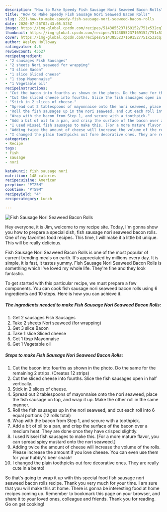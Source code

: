 ```yaml
---
description: "How to Make Speedy Fish Sausage Nori Seaweed Bacon Rolls"
title: "How to Make Speedy Fish Sausage Nori Seaweed Bacon Rolls"
slug: 2221-how-to-make-speedy-fish-sausage-nori-seaweed-bacon-rolls
date: 2020-07-26T02:43:05.525Z
image: https://img-global.cpcdn.com/recipes/5143855237169152/751x532cq70/fish-sausage-nori-seaweed-bacon-rolls-recipe-main-photo.jpg
thumbnail: https://img-global.cpcdn.com/recipes/5143855237169152/751x532cq70/fish-sausage-nori-seaweed-bacon-rolls-recipe-main-photo.jpg
cover: https://img-global.cpcdn.com/recipes/5143855237169152/751x532cq70/fish-sausage-nori-seaweed-bacon-rolls-recipe-main-photo.jpg
author: Wesley Holloway
ratingvalue: 4.6
reviewcount: 43527
recipeingredient:
- "2 sausages Fish Sausages"
- "2 sheets Nori seaweed for wrapping"
- "3 slice Bacon"
- "1 slice Sliced cheese"
- "1 tbsp Mayonnaise"
- "1 Vegetable oil"
recipeinstructions:
- "Cut the bacon into fourths as shown in the photo. Do the same for the remaining 2 strips. (Creates 12 strips)"
- "Cut the sliced cheese into fourths. Slice the fish sausages open in half vertically."
- "Stick in 2 slices of cheese."
- "Spread out 2 tablespoons of mayonnaise onto the nori seaweed, place the fish sausage on top, and wrap it up. Make the other roll in the same manner."
- "Roll the fish sausages up in the nori seaweed, and cut each roll into 6 equal portions (12 rolls total)"
- "Wrap with the bacon from Step 1, and secure with a toothpick."
- "Add a bit of oil to a pan, and crisp the surface of the bacon over a medium heat. They are done once they have crisped slightly."
- "I used Nissei fish sausages to make this. [For a more mature flavor, you can spread spicy mustard onto the nori seaweed.]"
- "Adding twice the amount of cheese will increase the volume of the rolls. Please increase the amount if you love cheese. You can even use them for your hubby&#39;s beer snack!"
- "I changed the plain toothpicks out fore decorative ones. They are really cute in a bento!"
categories:
- Recipe
tags:
- fish
- sausage
- nori

katakunci: fish sausage nori 
nutrition: 148 calories
recipecuisine: American
preptime: "PT25M"
cooktime: "PT59M"
recipeyield: "4"
recipecategory: Lunch

---
```



![Fish Sausage Nori Seaweed Bacon Rolls](https://img-global.cpcdn.com/recipes/5143855237169152/751x532cq70/fish-sausage-nori-seaweed-bacon-rolls-recipe-main-photo.jpg)

Hey everyone, it is Jim, welcome to my recipe site. Today, I'm gonna show you how to prepare a special dish, fish sausage nori seaweed bacon rolls. One of my favorites food recipes. This time, I will make it a little bit unique. This will be really delicious.

Fish Sausage Nori Seaweed Bacon Rolls is one of the most popular of current trending meals on earth. It's appreciated by millions every day. It is simple, it is fast, it tastes yummy. Fish Sausage Nori Seaweed Bacon Rolls is something which I've loved my whole life. They're fine and they look fantastic.




To get started with this particular recipe, we must prepare a few components. You can cook fish sausage nori seaweed bacon rolls using 6 ingredients and 10 steps. Here is how you can achieve it.

<!--inarticleads1-->

##### The ingredients needed to make Fish Sausage Nori Seaweed Bacon Rolls:

1. Get 2 sausages Fish Sausages
1. Take 2 sheets Nori seaweed (for wrapping)
1. Get 3 slice Bacon
1. Take 1 slice Sliced cheese
1. Get 1 tbsp Mayonnaise
1. Get 1 Vegetable oil




<!--inarticleads2-->

##### Steps to make Fish Sausage Nori Seaweed Bacon Rolls:

1. Cut the bacon into fourths as shown in the photo. Do the same for the remaining 2 strips. (Creates 12 strips)
1. Cut the sliced cheese into fourths. Slice the fish sausages open in half vertically.
1. Stick in 2 slices of cheese.
1. Spread out 2 tablespoons of mayonnaise onto the nori seaweed, place the fish sausage on top, and wrap it up. Make the other roll in the same manner.
1. Roll the fish sausages up in the nori seaweed, and cut each roll into 6 equal portions (12 rolls total)
1. Wrap with the bacon from Step 1, and secure with a toothpick.
1. Add a bit of oil to a pan, and crisp the surface of the bacon over a medium heat. They are done once they have crisped slightly.
1. I used Nissei fish sausages to make this. [For a more mature flavor, you can spread spicy mustard onto the nori seaweed.]
1. Adding twice the amount of cheese will increase the volume of the rolls. Please increase the amount if you love cheese. You can even use them for your hubby&#39;s beer snack!
1. I changed the plain toothpicks out fore decorative ones. They are really cute in a bento!




So that's going to wrap it up with this special food fish sausage nori seaweed bacon rolls recipe. Thank you very much for your time. I am sure that you will make this at home. There is gonna be interesting food at home recipes coming up. Remember to bookmark this page on your browser, and share it to your loved ones, colleague and friends. Thank you for reading. Go on get cooking!
